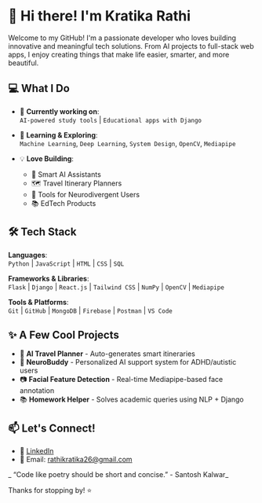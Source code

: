 # 👋 Hi there! I'm Kratika Rathi

Welcome to my GitHub! I'm a passionate developer who loves building innovative and meaningful tech solutions. From AI projects to full-stack web apps, I enjoy creating things that make life easier, smarter, and more beautiful.


## 💻 What I Do

- 🎯 **Currently working on**:  
  `AI-powered study tools` | `Educational apps with Django`

- 🧠 **Learning & Exploring**:  
  `Machine Learning`, `Deep Learning`, `System Design`, `OpenCV`, `Mediapipe`

- 💡 **Love Building**:  
  - 🧠 Smart AI Assistants  
  - 🗺️ Travel Itinerary Planners  
  - 🧩 Tools for Neurodivergent Users  
  - 📚 EdTech Products  


## 🛠 Tech Stack

**Languages**:  
`Python` | `JavaScript` | `HTML` | `CSS` | `SQL`

**Frameworks & Libraries**:  
`Flask` | `Django` | `React.js` | `Tailwind CSS` | `NumPy` | `OpenCV` | `Mediapipe`

**Tools & Platforms**:  
`Git` | `GitHub` | `MongoDB` | `Firebase` | `Postman` | `VS Code`


## ✨ A Few Cool Projects

- 🧳 **AI Travel Planner** - Auto-generates smart itineraries  
- 🧠 **NeuroBuddy** - Personalized AI support system for ADHD/autistic users  
- 📷 **Facial Feature Detection** - Real-time Mediapipe-based face annotation  
- 📚 **Homework Helper** - Solves academic queries using NLP + Django


## 📫 Let's Connect!

- 🔗 [LinkedIn](www.linkedin.com/in/kratika-rathi-1b14382b7)
- 📧 Email: rathikratika26@gmail.com


_ “Code like poetry should be short and concise.” - Santosh Kalwar_

Thanks for stopping by! ⭐️

